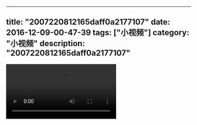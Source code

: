 
---
title: "2007220812165daff0a2177107"
date: 2016-12-09-00-47-39
tags: ["小视频"]
category: "小视频"
description: "2007220812165daff0a2177107"
---
<video src="http://ohtsqip0g.bkt.clouddn.com/2007220812165daff0a2177107.mp4" controls="controls"></video>

